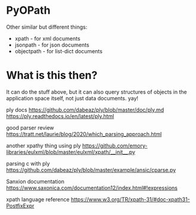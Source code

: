 # PyOPath

Other similar but different things:

* xpath - for xml documents
* jsonpath - for json documents
* objectpath - for list-dict documents

# What is this then?
It can do the stuff above, but it can also query structures of objects in the application space itself, not just data documents. yay!


ply docs
https://github.com/dabeaz/ply/blob/master/doc/ply.md
https://ply.readthedocs.io/en/latest/ply.html

good parser review
https://tratt.net/laurie/blog/2020/which_parsing_approach.html

another xpathy thing using ply
https://github.com/emory-libraries/eulxml/blob/master/eulxml/xpath/__init__.py

parsing c with ply
https://github.com/dabeaz/ply/blob/master/example/ansic/cparse.py

Sanxion documentation
https://www.saxonica.com/documentation12/index.html#!expressions

xpath language reference
https://www.w3.org/TR/xpath-31/#doc-xpath31-PostfixExpr


